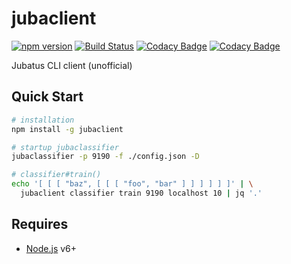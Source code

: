 # jubaclient

[![npm version](https://badge.fury.io/js/jubaclient.svg)](https://badge.fury.io/js/jubaclient)
[![Build Status](https://travis-ci.org/naokikimura/jubaclient.svg?branch=master)](https://travis-ci.org/naokikimura/jubaclient)
[![Codacy Badge](https://api.codacy.com/project/badge/Grade/2f6c4944c7df41a887627318c06d92c3)](https://www.codacy.com/app/n.kimura.cap/jubaclient?utm_source=github.com&utm_medium=referral&utm_content=naokikimura/jubaclient&utm_campaign=badger)
[![Codacy Badge](https://api.codacy.com/project/badge/Coverage/7f75cce83b7e4db49e8e8ce8b9398c05)](https://www.codacy.com/app/n.kimura.cap/jubaclient?utm_source=github.com&utm_medium=referral&utm_content=naokikimura/jubaclient&utm_campaign=Badge_Coverage)

Jubatus CLI client (unofficial)

## Quick Start ##

```bash
# installation
npm install -g jubaclient

# startup jubaclassifier
jubaclassifier -p 9190 -f ./config.json -D

# classifier#train()
echo '[ [ [ "baz", [ [ [ "foo", "bar" ] ] ] ] ] ]' | \
  jubaclient classifier train 9190 localhost 10 | jq '.'
```

## Requires ##

- [Node.js](https://nodejs.or]) v6+
